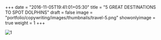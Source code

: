 +++
date = "2016-11-05T19:41:01+05:30"
title = "5 GREAT DESTINATIONS TO SPOT DOLPHINS"
draft = false
image = "portfolio/copywriting/images/thumbnails/travel-5.png"
showonlyimage = true
weight = 1
+++

![1]

[1]: /portfolio/copywriting/images/travel-5.png